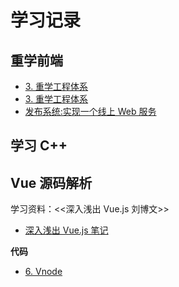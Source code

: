 # 学习记录

## 重学前端

- [3. 重学工程体系](./重学前端/3.重学工程体系/README.md)
- [3. 重学工程体系](./重学前端/3.重学工程体系/README.md)
- [发布系统:实现一个线上 Web 服务](./重学前端/46.发布系统实现一个线上Web服务/README.md)

## 学习 C++

## Vue 源码解析

学习资料：<<深入浅出 Vue.js 刘博文>>

- [深入浅出 Vue.js 笔记](./Vue.js源码解析/README.md)

**代码**

- [6. Vnode](./Vue.js源码解析/src/6.VNode)
